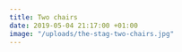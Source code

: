 ```yaml
---
title: Two chairs
date: 2019-05-04 21:17:00 +01:00
image: "/uploads/the-stag-two-chairs.jpg"
---
```


